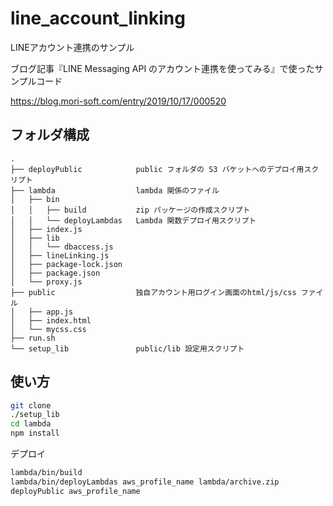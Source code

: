 # line_account_linking
LINEアカウント連携のサンプル

ブログ記事『LINE Messaging API のアカウント連携を使ってみる』で使ったサンプルコード

https://blog.mori-soft.com/entry/2019/10/17/000520

## フォルダ構成

```
.
├── deployPublic            public フォルダの S3 バケットへのデプロイ用スクリプト
├── lambda                  lambda 関係のファイル
│   ├── bin
│   │   ├── build           zip パッケージの作成スクリプト
│   │   └── deployLambdas   Lambda 関数デプロイ用スクリプト
│   ├── index.js
│   ├── lib
│   │   └── dbaccess.js
│   ├── lineLinking.js
│   ├── package-lock.json
│   ├── package.json
│   └── proxy.js
├── public                  独自アカウント用ログイン画面のhtml/js/css ファイル
│   ├── app.js
│   ├── index.html
│   └── mycss.css
├── run.sh
└── setup_lib               public/lib 設定用スクリプト
```

## 使い方

```bash
git clone
./setup_lib
cd lambda
npm install
```

デプロイ
```bash
lambda/bin/build
lambda/bin/deployLambdas aws_profile_name lambda/archive.zip
deployPublic aws_profile_name
```

